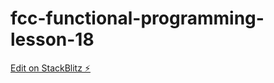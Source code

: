 # fcc-functional-programming-lesson-18

[Edit on StackBlitz ⚡️](https://stackblitz.com/edit/js-mp4rfr)